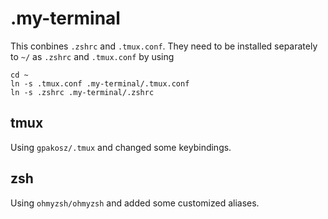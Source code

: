 # .my-terminal
This conbines `.zshrc` and `.tmux.conf`. They need to be installed separately to `~/` as `.zshrc`
and `.tmux.conf` by using 
```shell
cd ~
ln -s .tmux.conf .my-terminal/.tmux.conf
ln -s .zshrc .my-terminal/.zshrc
```

## tmux
Using `gpakosz/.tmux` and changed some keybindings.

## zsh
Using `ohmyzsh/ohmyzsh` and added some customized aliases.
